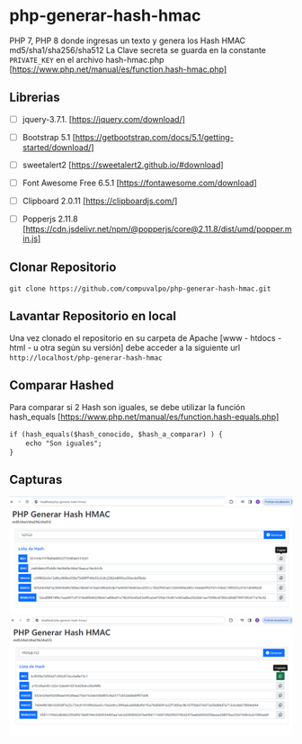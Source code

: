 # php-generar-hash-hmac
PHP 7, PHP 8 donde ingresas un texto y genera los Hash HMAC md5/sha1/sha256/sha512
La Clave secreta se guarda en la constante `PRIVATE_KEY` en el archivo hash-hmac.php
[https://www.php.net/manual/es/function.hash-hmac.php]


## Librerias
- [ ] jquery-3.7.1. [https://jquery.com/download/]
- [ ] Bootstrap 5.1 [https://getbootstrap.com/docs/5.1/getting-started/download/]
- [ ] sweetalert2 [https://sweetalert2.github.io/#download]
- [ ] Font Awesome Free 6.5.1 [https://fontawesome.com/download]
- [ ] Clipboard 2.0.11 [https://clipboardjs.com/]
- [ ] Popperjs 2.11.8 [https://cdn.jsdelivr.net/npm/@popperjs/core@2.11.8/dist/umd/popper.min.js]


## Clonar Repositorio
```
git clone https://github.com/compuvalpo/php-generar-hash-hmac.git
```


## Lavantar Repositorio en local
Una vez clonado el repositorio en su carpeta de Apache [www - htdocs - html - u otra según su versión] debe acceder a la siguiente url
`http://localhost/php-generar-hash-hmac`


## Comparar Hashed
Para comparar si 2 Hash son iguales, se debe utilizar la función hash_equals [https://www.php.net/manual/es/function.hash-equals.php]
```
if (hash_equals($hash_conocido, $hash_a_comparar) ) {
	echo "Son iguales";
}
```

## Capturas
![Ejemplo 1](capturas/ejemplo_1.png)
![Ejemplo 2](capturas/ejemplo_2.png)
